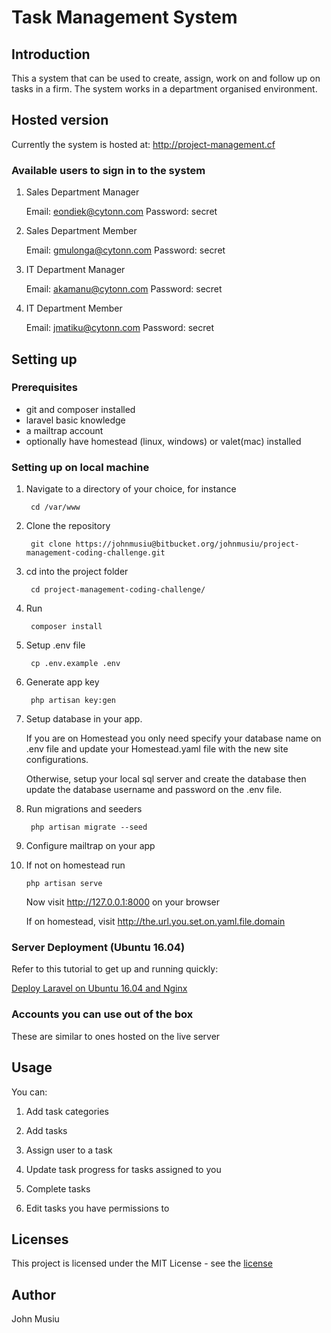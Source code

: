 # Task Management System

## Introduction

This a system that can be used to create, assign, work on and follow up on tasks in a firm. The system works in a department organised environment.

<!-- ## Table of Contents -->

## Hosted version

Currently the system is hosted at: <http://project-management.cf>

### Available users to sign in to the system

1. Sales Department Manager

    Email: eondiek@cytonn.com Password: secret

2. Sales Department Member

    Email: gmulonga@cytonn.com Password: secret

3. IT Department Manager

    Email: akamanu@cytonn.com Password: secret

4. IT Department Member

    Email: jmatiku@cytonn.com Password: secret

## Setting up

### Prerequisites

- git and composer installed
- laravel basic knowledge
- a mailtrap account
- optionally have homestead (linux, windows) or valet(mac) installed

### Setting up on local machine

1. Navigate to a directory of your choice, for instance

        cd /var/www

2. Clone the repository

        git clone https://johnmusiu@bitbucket.org/johnmusiu/project-management-coding-challenge.git

3. cd into the project folder

        cd project-management-coding-challenge/

4. Run

        composer install

5. Setup .env file

        cp .env.example .env

6. Generate app key

        php artisan key:gen

7. Setup database in your app.

    If you are on Homestead you only need specify your database name on .env file and update your Homestead.yaml file with the new site configurations.

    Otherwise, setup your local sql server and create the database then update the database username and password on the .env file.

8. Run migrations and seeders

        php artisan migrate --seed

9. Configure mailtrap on your app

10. If not on homestead run

        php artisan serve

    Now visit <http://127.0.0.1:8000> on your browser

    If on homestead, visit <http://the.url.you.set.on.yaml.file.domain>

### Server Deployment (Ubuntu 16.04)

Refer to this tutorial to get up and running quickly:

[Deploy Laravel on Ubuntu 16.04 and  Nginx](https://www.digitalocean.com/community/tutorials/how-to-deploy-a-laravel-application-with-nginx-on-ubuntu-16-04)

### Accounts you can use out of the box

These are similar to ones hosted on the live server

## Usage

You can:

1. Add task categories

2. Add tasks

3. Assign user to a task

4. Update task progress for tasks assigned to you

5. Complete tasks

6. Edit tasks you have permissions to

## Licenses

This project is licensed under the MIT License - see the [license](LICENSE)

## Author

John Musiu